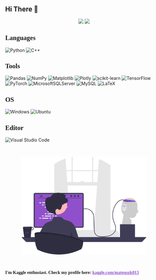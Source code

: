 <h2>Hi There 👋</h2>

<p align="center">
    <img src="https://github-readme-stats.vercel.app/api?username=mateuszk098&show_icons=true&rank_icon=github&theme=dracula&line_height=30&show=reviews,discussions_answered&hide_border=true">
    <img src="https://github-readme-stats.vercel.app/api/top-langs/?username=mateuszk098&size_weight=0&count_weight=1&theme=dracula&hide=Procfile&hide_border=true">
</p>

<h2><b><span style="font-family: 'JetBrains Mono'">Languages</span></b></h2>

![Python](https://img.shields.io/badge/python-3670A0?style=for-the-badge&logo=python&logoColor=white)
![C++](https://img.shields.io/badge/c++-%2300599C.svg?style=for-the-badge&logo=c%2B%2B&logoColor=white)

<h2> <b><span style="font-family: 'JetBrains Mono'">Tools</span></b></h2>

![Pandas](https://img.shields.io/badge/pandas-%23150458.svg?style=for-the-badge&logo=pandas&logoColor=white)
![NumPy](https://img.shields.io/badge/numpy-%23013243.svg?style=for-the-badge&logo=numpy&logoColor=white)
![Matplotlib](https://img.shields.io/badge/Matplotlib-%23ffffff.svg?style=for-the-badge&logo=Matplotlib&logoColor=black)
![Plotly](https://img.shields.io/badge/Plotly-%233F4F75.svg?style=for-the-badge&logo=plotly&logoColor=white)
![scikit-learn](https://img.shields.io/badge/scikit--learn-%23F7931E.svg?style=for-the-badge&logo=scikit-learn&logoColor=white)
![TensorFlow](https://img.shields.io/badge/TensorFlow-%23FF6F00.svg?style=for-the-badge&logo=TensorFlow&logoColor=white)
![PyTorch](https://img.shields.io/badge/PyTorch-%23EE4C2C.svg?style=for-the-badge&logo=PyTorch&logoColor=white)
![MicrosoftSQLServer](https://img.shields.io/badge/Microsoft%20SQL%20Server-CC2927?style=for-the-badge&logo=microsoft%20sql%20server&logoColor=white)
![MySQL](https://img.shields.io/badge/mysql-%2300f.svg?style=for-the-badge&logo=mysql&logoColor=white)
![LaTeX](https://img.shields.io/badge/latex-%23008080.svg?style=for-the-badge&logo=latex&logoColor=white)

<h2> <b><span style="font-family: 'JetBrains Mono'">OS</span></b></h2>

![Windows](https://img.shields.io/badge/Windows-0078D6?style=for-the-badge&logo=windows&logoColor=white)
![Ubuntu](https://img.shields.io/badge/Ubuntu-E95420?style=for-the-badge&logo=ubuntu&logoColor=white)

<h2> <b><span style="font-family: 'JetBrains Mono'">Editor</span></b></h2>

![Visual Studio Code](https://img.shields.io/badge/Visual%20Studio%20Code-0078d7.svg?style=for-the-badge&logo=visual-studio-code&logoColor=white)

<br>
<p align="center">
    <img src="undraw_firmware.svg" width=400px>
</p>
<br>

<b><span style="font-family: 'JetBrains Mono'">I'm Kaggle enthusiast. Check my profile here: <a href="https://www.kaggle.com/mateuszk013" style="color: #9150CB">kaggle.com/mateuszk013</a></span></b>
